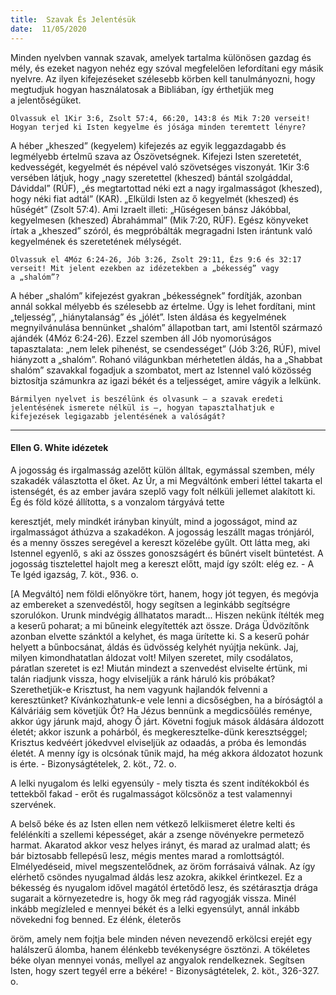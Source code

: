 ```yaml
---
title:  Szavak És Jelentésük
date:  11/05/2020
---
```


Minden nyelvben vannak szavak, amelyek tartalma különösen gazdag és mély, és ezeket nagyon nehéz egy szóval megfelelően lefordítani egy másik nyelvre. Az ilyen kifejezéseket szélesebb körben kell tanulmányozni, hogy megtudjuk hogyan használatosak a Bibliában, így érthetjük meg a jelentőségüket.

`Olvassuk el 1Kir 3:6, Zsolt 57:4, 66:20, 143:8 és Mik 7:20 verseit! Hogyan terjed ki Isten kegyelme és jósága minden teremtett lényre?`

A héber „kheszed” (kegyelem) kifejezés az egyik leggazdagabb és legmélyebb értelmű szava az Ószövetségnek. Kifejezi Isten szeretetét, kedvességét, kegyelmét és népével való szövetséges viszonyát. 1Kir 3:6 versében látjuk, hogy „nagy szeretettel (kheszed) bántál szolgáddal, Dáviddal” (RÚF), „és megtartottad néki ezt a nagy irgalmasságot (kheszed), hogy néki fiat adtál” (KAR). „Elküldi Isten az ő kegyelmét (kheszed) és hűségét” (Zsolt 57:4). Ami Izraelt illeti: „Hűségesen bánsz Jákóbbal, kegyelmesen (kheszed) Ábrahámmal” (Mik 7:20, RÚF). Egész könyveket írtak a „kheszed” szóról, és megpróbálták megragadni Isten irántunk való kegyelmének és szeretetének mélységét.

`Olvassuk el 4Móz 6:24-26, Jób 3:26, Zsolt 29:11, Ézs 9:6 és 32:17 verseit! Mit jelent ezekben az idézetekben a „békesség” vagy a „shalóm”?`

A héber „shalóm” kifejezést gyakran „békességnek” fordítják, azonban annál sokkal mélyebb és szélesebb az értelme. Úgy is lehet fordítani, mint „teljesség”, „hiánytalanság” és „jólét”. Isten áldása és kegyelmének megnyilvánulása bennünket „shalóm” állapotban tart, ami Istentől származó ajándék (4Móz 6:24-26). Ezzel szemben áll Jób nyomorúságos tapasztalata: „nem lelek pihenést, se csendességet” (Jób 3:26, RÚF), mivel hiányzott a „shalóm”. Rohanó világunkban mérhetetlen áldás, ha a „Shabbat shalóm” szavakkal fogadjuk a szombatot, mert az Istennel való közösség biztosítja számunkra az igazi békét és a teljességet, amire vágyik a lelkünk.

`Bármilyen nyelvet is beszélünk és olvasunk – a szavak eredeti jelentésének ismerete nélkül is –, hogyan tapasztalhatjuk e kifejezések legigazabb jelentésének a valóságát?`

---

#### Ellen G. White idézetek

A jogosság és irgalmasság azelőtt külön álltak, egymással szemben, mély szakadék választotta el őket. Az Úr, a mi Megváltónk emberi léttel takarta el istenségét, és az ember javára szeplő vagy folt nélküli jellemet alakított ki. Ég és föld közé állította, s a vonzalom tárgyává tette

keresztjét, mely mindkét irányban kinyúlt, mind a jogosságot, mind az irgalmasságot áthúzva a szakadékon. A jogosság leszállt magas trónjáról, és a menny összes seregével a kereszt közelébe gyűlt. Ott látta meg, aki Istennel egyenlő, s aki az összes gonoszságért és bűnért viselt büntetést. A jogosság tisztelettel hajolt meg a kereszt előtt, majd így szólt: elég ez. - A Te Igéd igazság, 7. köt., 936. o.

[A Megváltó] nem földi előnyökre tört, hanem, hogy jót tegyen, és megóvja az embereket a szenvedéstől, hogy segítsen a leginkább segítségre szorulókon. Urunk mindvégig állhatatos maradt... Hiszen nekünk ítélték meg a keserű poharat; a mi bűneink elegyítették azt össze. Drága Üdvözítőnk azonban elvette szánktól a kelyhet, és maga ürítette ki. S a keserű pohár helyett a bűnbocsánat, áldás és üdvösség kelyhét nyújtja nekünk. Jaj, milyen kimondhatatlan áldozat volt! Milyen szeretet, mily csodálatos, páratlan szeretet is ez! Miután mindezt a szenvedést elviselte értünk, mi talán riadjunk vissza, hogy elviseljük a ránk háruló kis próbákat? Szerethetjük-e Krisztust, ha nem vagyunk hajlandók felvenni a keresztünket? Kívánkozhatunk-e vele lenni a dicsőségben, ha a bíróságtól a Kálváriáig sem követjük Őt? Ha Jézus bennünk a megdicsőülés reménye, akkor úgy járunk majd, ahogy Ő járt. Követni fogjuk mások áldására áldozott életét; akkor iszunk a pohárból, és megkeresztelke-dünk keresztséggel; Krisztus kedvéért jókedvvel elviseljük az odaadás, a próba és lemondás életét. A menny így is olcsónak tűnik majd, ha még akkora áldozatot hozunk is érte. - Bizonyságtételek, 2. köt., 72. o.

A lelki nyugalom és lelki egyensúly - mely tiszta és szent indítékokból és tettekből fakad - erőt és rugalmasságot kölcsönöz a test valamennyi szervének.

A belső béke és az Isten ellen nem vétkező lelkiismeret életre kelti és felélénkíti a szellemi képességet, akár a zsenge növényekre permetező harmat. Akaratod akkor vesz helyes irányt, és marad az uralmad alatt; és bár biztosabb fellepésű lesz, mégis mentes marad a romlottságtól. Elmélyedéseid, mivel megszentelődnek, az öröm forrásaivá válnak. Az így elérhető csöndes nyugalmad áldás lesz azokra, akikkel érintkezel. Ez a békesség és nyugalom idővel magától értetődő lesz, és szétárasztja drága sugarait a környezetedre is, hogy ők meg rád ragyogják vissza. Minél inkább megízleled e mennyei békét és a lelki egyensúlyt, annál inkább növekedni fog benned. Ez élénk, életerős

öröm, amely nem fojtja bele minden néven nevezendő erkölcsi erejét egy halálszerű álomba, hanem élénkebb tevékenységre ösztönzi. A tökéletes béke olyan mennyei vonás, mellyel az angyalok rendelkeznek. Segítsen Isten, hogy szert tegyél erre a békére! - Bizonyságtételek, 2. köt., 326-327. o.

